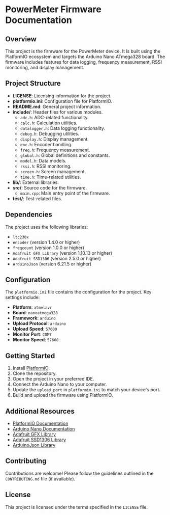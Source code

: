 # PowerMeter Firmware Documentation

## Overview
This project is the firmware for the PowerMeter device. It is built using the PlatformIO ecosystem and targets the Arduino Nano ATmega328 board. The firmware includes features for data logging, frequency measurement, RSSI monitoring, and display management.

## Project Structure
- **LICENSE**: Licensing information for the project.
- **platformio.ini**: Configuration file for PlatformIO.
- **README.md**: General project information.
- **include/**: Header files for various modules.
  - `adc.h`: ADC-related functionality.
  - `calc.h`: Calculation utilities.
  - `datalogger.h`: Data logging functionality.
  - `debug.h`: Debugging utilities.
  - `display.h`: Display management.
  - `enc.h`: Encoder handling.
  - `freq.h`: Frequency measurement.
  - `global.h`: Global definitions and constants.
  - `model.h`: Data models.
  - `rssi.h`: RSSI monitoring.
  - `screen.h`: Screen management.
  - `time.h`: Time-related utilities.
- **lib/**: External libraries.
- **src/**: Source code for the firmware.
  - `main.cpp`: Main entry point of the firmware.
- **test/**: Test-related files.

## Dependencies
The project uses the following libraries:
- `ltc230x`
- `encoder` (version 1.4.0 or higher)
- `freqcount` (version 1.0.0 or higher)
- `Adafruit GFX Library` (version 1.10.13 or higher)
- `Adafruit SSD1306` (version 2.5.0 or higher)
- `ArduinoJson` (version 6.21.5 or higher)

## Configuration
The `platformio.ini` file contains the configuration for the project. Key settings include:
- **Platform**: `atmelavr`
- **Board**: `nanoatmega328`
- **Framework**: `arduino`
- **Upload Protocol**: `arduino`
- **Upload Speed**: `57600`
- **Monitor Port**: `COM7`
- **Monitor Speed**: `57600`

## Getting Started
1. Install [PlatformIO](https://platformio.org/).
2. Clone the repository.
3. Open the project in your preferred IDE.
4. Connect the Arduino Nano to your computer.
5. Update the `upload_port` in `platformio.ini` to match your device's port.
6. Build and upload the firmware using PlatformIO.

## Additional Resources
- [PlatformIO Documentation](https://docs.platformio.org/)
- [Arduino Nano Documentation](https://store.arduino.cc/products/arduino-nano)
- [Adafruit GFX Library](https://github.com/adafruit/Adafruit-GFX-Library)
- [Adafruit SSD1306 Library](https://github.com/adafruit/Adafruit_SSD1306)
- [ArduinoJson Library](https://arduinojson.org/)

## Contributing
Contributions are welcome! Please follow the guidelines outlined in the `CONTRIBUTING.md` file (if available).

## License
This project is licensed under the terms specified in the `LICENSE` file.
